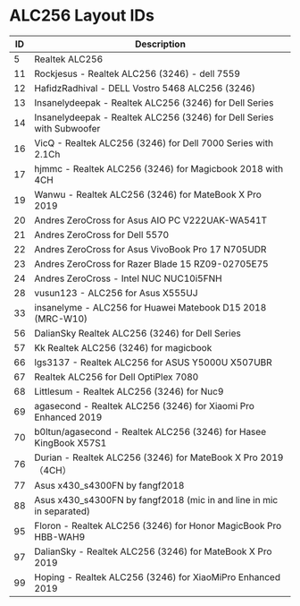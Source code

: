 # ALC256 Layout IDs

| ID | Description |
|---|---|
| 5 | Realtek ALC256 |
| 11 | Rockjesus - Realtek ALC256 (3246) - dell 7559 |
| 12 | HafidzRadhival - DELL Vostro 5468 ALC256 (3246) |
| 13 | Insanelydeepak - Realtek ALC256 (3246) for Dell Series |
| 14 | Insanelydeepak - Realtek ALC256 (3246) for Dell Series with Subwoofer |
| 16 | VicQ - Realtek ALC256 (3246) for Dell 7000 Series with 2.1Ch |
| 17 | hjmmc - Realtek ALC256 (3246) for Magicbook 2018 with 4CH |
| 19 | Wanwu - Realtek ALC256 (3246) for MateBook X Pro 2019 |
| 20 | Andres ZeroCross for Asus AIO PC V222UAK-WA541T |
| 21 | Andres ZeroCross for Dell 5570 |
| 22 | Andres ZeroCross for Asus VivoBook Pro 17  N705UDR |
| 23 | Andres ZeroCross for Razer Blade 15 RZ09-02705E75 |
| 24 | Andres ZeroCross - Intel NUC NUC10i5FNH |
| 28 | vusun123 - ALC256 for Asus X555UJ |
| 33 | insanelyme - ALC256 for Huawei Matebook D15 2018 (MRC-W10) |
| 56 | DalianSky Realtek ALC256 (3246) for Dell Series |
| 57 | Kk Realtek ALC256 (3246) for magicbook |
| 66 | lgs3137 - Realtek ALC256 for ASUS Y5000U X507UBR |
| 67 | Realtek ALC256 for Dell OptiPlex 7080 |
| 68 | Littlesum - Realtek ALC256 (3246) for Nuc9 |
| 69 | agasecond - Realtek ALC256 (3246) for Xiaomi Pro Enhanced 2019 |
| 70 | b0ltun/agasecond - Realtek ALC256 (3246) for Hasee KingBook X57S1 |
| 76 | Durian - Realtek ALC256 (3246) for MateBook X Pro 2019（4CH） |
| 77 | Asus x430_s4300FN by fangf2018 |
| 88 | Asus x430_s4300FN by fangf2018 (mic in and line in  mic in separated) |
| 95 | Floron - Realtek ALC256 (3246) for Honor MagicBook Pro HBB-WAH9 |
| 97 | DalianSky - Realtek ALC256 (3246) for MateBook X Pro 2019 |
| 99 | Hoping - Realtek ALC256 (3246) for XiaoMiPro Enhanced 2019 |
